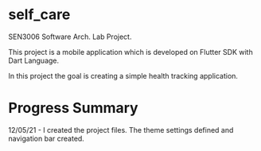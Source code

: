 # self_care

SEN3006 Software Arch. Lab Project.

This project is a mobile application which is developed on Flutter SDK with Dart Language. 

In this project the goal is creating a simple health tracking application. 


# Progress Summary

12/05/21 - I created the project files. The theme settings defined and navigation bar created. 

